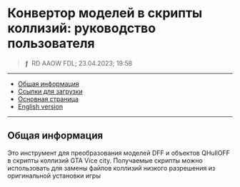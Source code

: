 # Конвертор моделей в скрипты коллизий: руководство пользователя
> **ƒ** &nbsp;RD AAOW FDL; 23.04.2023; 19:58

---

- [Общая информация](#section)
- [Ссылки для загрузки](https://adslbarxatov.github.io/DPArray/ru#vicecitytoolset)
- [Основная страница](https://adslbarxatov.github.io/ViceCityToolset)
- [English version](https://adslbarxatov.github.io/ViceCityToolset/collision)

---

## Общая информация

Это инструмент для преобразования моделей DFF и объектов QHullOFF в скрипты коллизий GTA Vice city.
Получаемые скрипты можно использовать для замены файлов коллизий низкого разрешения из оригинальной
установки игры
